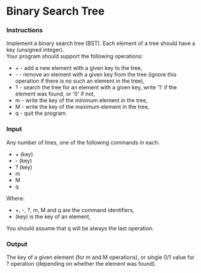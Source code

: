 # Binary Search Tree

### Instructions
Implement a binary search tree (BST). Each element of a tree should have a key (unsigned integer).<br/>
Your program should support the following operations:
<ul>
  <li>+ - add a new element with a given key to the tree,</li>
  <li>- - remove an element with a given key from the tree (ignore this operation if there is no such an element in the tree),</li>
  <li>? - search the tree for an element with a given key, write '1' if the element was found, or '0' if not,</li>
  <li>m - write the key of the minimum element in the tree,</li>
  <li>M - write the key of the maximum element in the tree,</li>
  <li>q - quit the program.</li>
</ul>

### Input
Any number of lines, one of the following commands in each:
<ul>
  <li>+ (key)</li>
  <li>- (key)</li>
  <li>? (key)</li>
  <li>m</li>
  <li>M</li>
  <li>q</li>
</ul>
Where:
<ul>
  <li>+, -, ?, m, M and q are the command identifiers,</li>
  <li>(key) is the key of an element,</li>
</ul>
You should assume that q will be always the last operation.

### Output
The key of a given element (for m and M operations), or single 0/1 value for ? operation (depending on whether the element was found).
  
  
  
  
